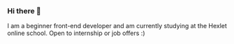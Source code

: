 ### Hi there 👋

I am a beginner front-end developer and am currently studying at the Hexlet online school. 
Open to internship or job offers :)
